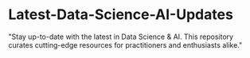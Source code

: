 # Latest-Data-Science-AI-Updates
"Stay up-to-date with the latest in Data Science &amp; AI. This repository curates cutting-edge resources for practitioners and enthusiasts alike."
